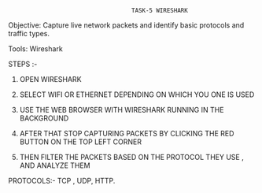                                        TASK-5 WIRESHARK 


Objective: Capture live network packets and identify basic protocols and traffic types.

Tools: Wireshark


STEPS :-


1) OPEN WIRESHARK

2) SELECT WIFI OR ETHERNET DEPENDING ON WHICH YOU ONE IS USED

3) USE THE WEB BROWSER WITH WIRESHARK RUNNING IN THE BACKGROUND 

4) AFTER THAT STOP CAPTURING PACKETS BY CLICKING THE RED BUTTON ON THE TOP LEFT CORNER

5) THEN FILTER THE PACKETS BASED ON THE PROTOCOL THEY USE , AND ANALYZE THEM 



PROTOCOLS:-
 TCP , UDP, HTTP.

